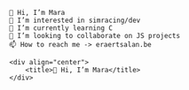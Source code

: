     👋 Hi, I’m Mara
    👀 I’m interested in simracing/dev
    🌱 I’m currently learning C
    💞️ I’m looking to collaborate on JS projects
    📫 How to reach me -> eraertsalan.be

    <div align="center">
        <title>👋 Hi, I’m Mara</title>
    </div>
